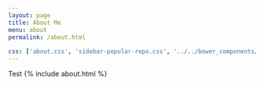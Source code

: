 ```yaml
---
layout: page
title: About Me
menu: about
permalink: /about.html
                            
css: ['about.css', 'sidebar-popular-repo.css', '../../bower_components/flag-icon-css/css/flag-icon.min.css']
---
```


Test
{% include about.html %}